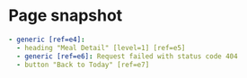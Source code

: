 # Page snapshot

```yaml
- generic [ref=e4]:
  - heading "Meal Detail" [level=1] [ref=e5]
  - generic [ref=e6]: Request failed with status code 404
  - button "Back to Today" [ref=e7]
```
